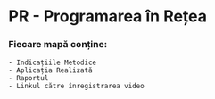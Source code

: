 # PR - Programarea în Rețea

### Fiecare mapă conține:
    - Indicațiile Metodice
    - Aplicația Realizată
    - Raportul
    - Linkul către înregistrarea video
